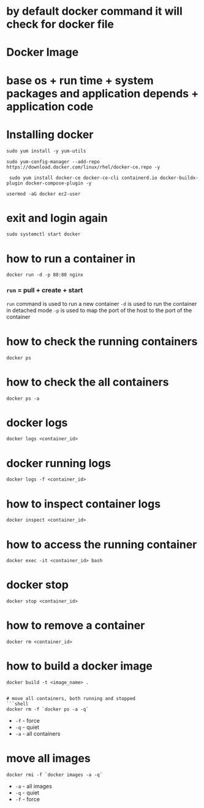 # by default docker command it will check for docker file 

# Docker Image 
# base os +  run time + system packages and application depends + application code 

# Installing docker 
```shell
sudo yum install -y yum-utils
```
```shell
sudo yum-config-manager --add-repo https://download.docker.com/linux/rhel/docker-ce.repo -y
```
```shell
 sudo yum install docker-ce docker-ce-cli containerd.io docker-buildx-plugin docker-compose-plugin -y
```

```shell
usermod -aG docker ec2-user
```

# exit and login again 

```shell
sudo systemctl start docker
```
# how to run a container in 
```shell
docker run -d -p 80:80 nginx
```
###  `run` = pull + create + start
`run` command is used to run a new container
`-d` is used to run the container in detached mode
`-p` is used to map the port of the host to the port of the container

# how to check the running containers
```shell
docker ps
```
# how to check the all containers
```shell
docker ps -a
```

# docker logs
```shell
docker logs <container_id>
```
# docker running logs
```shell
docker logs -f <container_id>
```
# how to inspect container logs
```shell
docker inspect <container_id>
```


# how to access the running container
```shell
docker exec -it <container_id> bash
```


# docker stop
```shell
docker stop <container_id>
```
# how to remove a container
```shell
docker rm <container_id>
```
# how to build a docker image
```shell
docker build -t <image_name> .


# move all containers, both running and stopped
```shell
docker rm -f `docker ps -a -q`
```
-  `-f` - force
-  `-q` - quiet
-  `-a` - all containers

# move all images
```shell
docker rmi -f `docker images -a -q`
```
- `-a` - all images
- `-q` - quiet
- `-f` - force